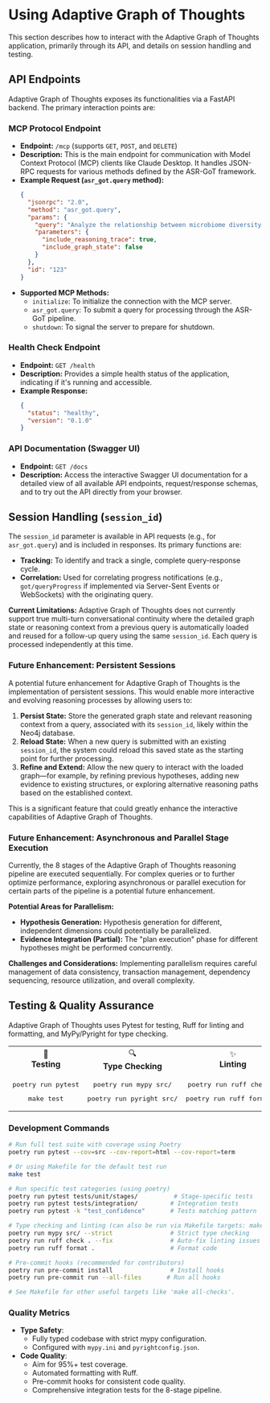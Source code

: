 # Using Adaptive Graph of Thoughts

This section describes how to interact with the Adaptive Graph of Thoughts application, primarily through its API, and details on session handling and testing.

## API Endpoints

Adaptive Graph of Thoughts exposes its functionalities via a FastAPI backend. The primary interaction points are:

### MCP Protocol Endpoint

*   **Endpoint:** `/mcp` (supports `GET`, `POST`, and `DELETE`)
*   **Description:** This is the main endpoint for communication with Model Context Protocol (MCP) clients like Claude Desktop. It handles JSON-RPC requests for various methods defined by the ASR-GoT framework.
*   **Example Request (`asr_got.query` method):**
    ```json
    {
      "jsonrpc": "2.0",
      "method": "asr_got.query",
      "params": {
        "query": "Analyze the relationship between microbiome diversity and cancer progression.",
        "parameters": {
          "include_reasoning_trace": true,
          "include_graph_state": false
        }
      },
      "id": "123"
    }
    ```
*   **Supported MCP Methods:**
    *   `initialize`: To initialize the connection with the MCP server.
    *   `asr_got.query`: To submit a query for processing through the ASR-GoT pipeline.
    *   `shutdown`: To signal the server to prepare for shutdown.

### Health Check Endpoint

*   **Endpoint:** `GET /health`
*   **Description:** Provides a simple health status of the application, indicating if it's running and accessible.
*   **Example Response:**
    ```json
    {
      "status": "healthy",
      "version": "0.1.0" 
    }
    ```

### API Documentation (Swagger UI)

*   **Endpoint:** `GET /docs`
*   **Description:** Access the interactive Swagger UI documentation for a detailed view of all available API endpoints, request/response schemas, and to try out the API directly from your browser.

## Session Handling (`session_id`)

The `session_id` parameter is available in API requests (e.g., for `asr_got.query`) and is included in responses. Its primary functions are:

*   **Tracking:** To identify and track a single, complete query-response cycle.
*   **Correlation:** Used for correlating progress notifications (e.g., `got/queryProgress` if implemented via Server-Sent Events or WebSockets) with the originating query.

**Current Limitations:**
Adaptive Graph of Thoughts does not currently support true multi-turn conversational continuity where the detailed graph state or reasoning context from a previous query is automatically loaded and reused for a follow-up query using the same `session_id`. Each query is processed independently at this time.

### Future Enhancement: Persistent Sessions

A potential future enhancement for Adaptive Graph of Thoughts is the implementation of persistent sessions. This would enable more interactive and evolving reasoning processes by allowing users to:

1.  **Persist State:** Store the generated graph state and relevant reasoning context from a query, associated with its `session_id`, likely within the Neo4j database.
2.  **Reload State:** When a new query is submitted with an existing `session_id`, the system could reload this saved state as the starting point for further processing.
3.  **Refine and Extend:** Allow the new query to interact with the loaded graph—for example, by refining previous hypotheses, adding new evidence to existing structures, or exploring alternative reasoning paths based on the established context.

This is a significant feature that could greatly enhance the interactive capabilities of Adaptive Graph of Thoughts.

### Future Enhancement: Asynchronous and Parallel Stage Execution

Currently, the 8 stages of the Adaptive Graph of Thoughts reasoning pipeline are executed sequentially. For complex queries or to further optimize performance, exploring asynchronous or parallel execution for certain parts of the pipeline is a potential future enhancement.

**Potential Areas for Parallelism:**

*   **Hypothesis Generation:** Hypothesis generation for different, independent dimensions could potentially be parallelized.
*   **Evidence Integration (Partial):** The "plan execution" phase for different hypotheses might be performed concurrently.

**Challenges and Considerations:**
Implementing parallelism requires careful management of data consistency, transaction management, dependency sequencing, resource utilization, and overall complexity.

## Testing & Quality Assurance

Adaptive Graph of Thoughts uses Pytest for testing, Ruff for linting and formatting, and MyPy/Pyright for type checking.

<div align="center">
  <table>
    <tr>
      <td align="center">🧪<br><b>Testing</b></td>
      <td align="center">🔍<br><b>Type Checking</b></td>
      <td align="center">✨<br><b>Linting</b></td>
      <td align="center">📊<br><b>Coverage</b></td>
    </tr>
    <tr>
      <td align="center">
        <pre>poetry run pytest</pre>
        <pre>make test</pre>
      </td>
      <td align="center">
        <pre>poetry run mypy src/</pre>
        <pre>poetry run pyright src/</pre>
      </td>
      <td align="center">
        <pre>poetry run ruff check .</pre>
        <pre>poetry run ruff format .</pre>
      </td>
      <td align="center">
        <pre>poetry run pytest --cov=src</pre>
        <pre>coverage html</pre>
      </td>
    </tr>
  </table>
</div>

### Development Commands

```bash
# Run full test suite with coverage using Poetry
poetry run pytest --cov=src --cov-report=html --cov-report=term

# Or using Makefile for the default test run
make test

# Run specific test categories (using poetry)
poetry run pytest tests/unit/stages/          # Stage-specific tests
poetry run pytest tests/integration/         # Integration tests
poetry run pytest -k "test_confidence"       # Tests matching pattern

# Type checking and linting (can also be run via Makefile targets: make lint, make check-types)
poetry run mypy src/ --strict                # Strict type checking
poetry run ruff check . --fix                # Auto-fix linting issues
poetry run ruff format .                     # Format code

# Pre-commit hooks (recommended for contributors)
poetry run pre-commit install                # Install hooks
poetry run pre-commit run --all-files       # Run all hooks

# See Makefile for other useful targets like 'make all-checks'.
```

### Quality Metrics

- **Type Safety**: 
  - Fully typed codebase with strict mypy configuration.
  - Configured with `mypy.ini` and `pyrightconfig.json`.
- **Code Quality**:
  - Aim for 95%+ test coverage.
  - Automated formatting with Ruff.
  - Pre-commit hooks for consistent code quality.
  - Comprehensive integration tests for the 8-stage pipeline.
```
